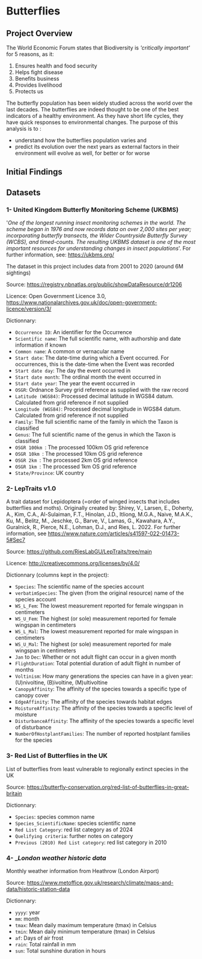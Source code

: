 # Butterflies

## Project Overview
The World Economic Forum states that Biodiversity is _'critically important'_ for 5 reasons, as it:

1. Ensures health and food security
2. Helps fight disease
3. Benefits business
4. Provides livelihood
5. Protects us

The butterfly population has been widely studied across the world over the last decades. The butterflies are indeed thought to be one of the best indicators of a healthy environment. As they have short life cycles, they have quick responses to environmental changes. The purpose of this analysis is to :
- understand how the butterflies population varies and
- predict its evolution over the next years as external factors in their environment will evolve as well, for better or for worse


## Initial Findings



## Datasets
### 1- __United Kingdom Butterfly Monitoring Scheme (UKBMS)__

'_One of the longest running insect monitoring schemes in the world. The scheme began in 1976 and now records data on over 2,000 sites per year; incorporating butterfly transects, the Wider Countryside Butterfly Survey (WCBS), and timed-counts. The resulting UKBMS dataset is one of the most important resources for understanding changes in insect populations_'. For further information, see: https://ukbms.org/

The dataset in this project includes data from 2001 to 2020 (around 6M sightings) 

Source: https://registry.nbnatlas.org/public/showDataResource/dr1206 

Licence: Open Government Licence 3.0, https://www.nationalarchives.gov.uk/doc/open-government-licence/version/3/ 

Dictionnary:
- `Occurrence ID`: An identifier for the Occurrence
- `Scientific name`: The full scientific name, with authorship and date information if known
- `Common name`: A common or vernacular name
- `Start date`: The date-time during which a Event occurred. For occurrences, this is the date-time when the Event was recorded
- `Start date day`: The day the event occurred in
- `Start date month`: The ordinal month the event occurred in
- `Start date year`: The year the event occurred in
- `OSGR`: Ordnance Survey grid reference as supplied with the raw record
- `Latitude (WGS84)`: Processed decimal latitude in WGS84 datum. Calculated from grid reference if not supplied
- `Longitude (WGS84)`: Processed decimal longitude in WGS84 datum. Calculated from grid reference if not supplied
- `Family`: The full scientific name of the family in which the Taxon is classified
- `Genus`: The full scientific name of the genus in which the Taxon is classified
- `OSGR 100km `: The processed 100km OS grid reference
- `OSGR 10km `: The processed 10km OS grid reference
- `OSGR 2km `: The processed 2km OS grid reference
- `OSGR 1km `: The processed 1km OS grid reference
- `State/Province`: UK country


### 2- __LepTraits v1.0__

A trait dataset for Lepidoptera (=order of winged insects that includes butterflies and moths). Originally created by:
Shirey, V., Larsen, E., Doherty, A., Kim, C.A., Al-Sulaiman, F.T., Hinolan, J.D., Itliong, M.G.A., Naive, M.A.K., Ku, M., Belitz, M., Jeschke, G., Barve, V., Lamas, G., Kawahara, A.Y., Guralnick, R., Pierce, N.E., Lohman, D.J., and Ries, L. 2022. For further information, see https://www.nature.com/articles/s41597-022-01473-5#Sec7

Source: https://github.com/RiesLabGU/LepTraits/tree/main

Licence: http://creativecommons.org/licenses/by/4.0/ 

Dictionnary (columns kept in the project): 
- `Species`: The scientific name of the species account
- `verbatimSpecies`: The given (from the original resource) name of the species account
- `WS_L_Fem`: The lowest measurement reported for female wingspan in centimeters
- `WS_U_Fem`: The highest (or sole) measurement reported for female wingspan in centimeters
- `WS_L_Mal`: The lowest measurement reported for male wingspan in centimeters
- `WS_U_Mal`: The highest (or sole) measurement reported for male wingspan in centimeters
- `Jan` to `Dec`: Whether or not adult flight can occur in a given month
- `FlightDuration`: Total potential duration of adult flight in number of months
- `Voltinism`: How many generations the species can have in a given year: (U)nivoltine, (B)ivoltine, (M)ultivoltine
- `CanopyAffinity`: The affinity of the species towards a specific type of canopy cover
- `EdgeAffinity`: The affinity of the species towards habitat edges
- `MoistureAffinity`: The affinity of the species towards a specific level of moisture
- `DisturbanceAffinity`: The affinity of the species towards a specific level of disturbance
- `NumberOfHostplantFamilies`: The number of reported hostplant families for the species


### 3- __Red List of Butterflies in the UK__

List of butterflies from least vulnerable to regionally extinct species in the UK

Source: https://butterfly-conservation.org/red-list-of-butterflies-in-great-britain 

Dictionnary:
- `Species`: species common name
- `Species_ScientificName`: species scientific name
- `Red List Category`: red list category as of 2024
- `Quelifying criteria`: further notes on category
- `Previous (2010) Red List category`: red list category in 2010

### 4- __London weather historic data_

Monthly weather information from Heathrow (London Airport)

Source: https://www.metoffice.gov.uk/research/climate/maps-and-data/historic-station-data 

Dictionnary:
- `yyyy`: year
- `mm`: month
- `tmax`: Mean daily maximum temperature (tmax) in Celsius
- `tmin`: Mean daily minimum temperature (tmax) in Celsius
- `af`: Days of air frost
- `rain`: Total rainfall in mm
- `sun`: Total sunshine duration in hours


